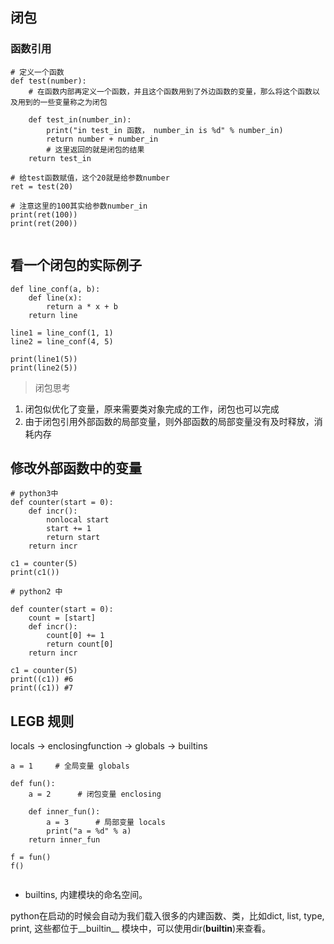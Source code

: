 ## 闭包
### 函数引用

```
# 定义一个函数
def test(number):
    # 在函数内部再定义一个函数，并且这个函数用到了外边函数的变量，那么将这个函数以及用到的一些变量称之为闭包

    def test_in(number_in):
        print("in test_in 函数， number_in is %d" % number_in)
        return number + number_in
        # 这里返回的就是闭包的结果
    return test_in

# 给test函数赋值，这个20就是给参数number
ret = test(20)

# 注意这里的100其实给参数number_in
print(ret(100))  
print(ret(200))


```

## 看一个闭包的实际例子

```
def line_conf(a, b):
    def line(x):
        return a * x + b
    return line

line1 = line_conf(1, 1)
line2 = line_conf(4, 5)

print(line1(5))
print(line2(5))

```

> 闭包思考
1. 闭包似优化了变量，原来需要类对象完成的工作，闭包也可以完成
2. 由于闭包引用外部函数的局部变量，则外部函数的局部变量没有及时释放，消耗内存

## 修改外部函数中的变量
```
# python3中
def counter(start = 0):
    def incr():
        nonlocal start
        start += 1
        return start
    return incr

c1 = counter(5)
print(c1())

```

```
# python2 中

def counter(start = 0):
    count = [start]
    def incr():
        count[0] += 1
        return count[0]
    return incr

c1 = counter(5)
print((c1)) #6
print((c1)) #7

```

## LEGB 规则
locals → enclosingfunction → globals → builtins

```
a = 1     # 全局变量 globals

def fun():
    a = 2      # 闭包变量 enclosing

    def inner_fun():
        a = 3      # 局部变量 locals
        print("a = %d" % a)
    return inner_fun

f = fun()
f()


```

- builtins, 内建模块的命名空间。

python在启动的时候会自动为我们载入很多的内建函数、类，比如dict, list, type, print,
这些都位于__builtin__ 模块中，可以使用dir(__builtin__)来查看。
